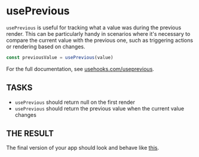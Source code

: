 # usePrevious

`usePrevious` is useful for tracking what a value was during the previous render. This can be particularly handy in scenarios where it's necessary to compare the current value with the previous one, such as triggering actions or rendering based on changes.

```js
const previousValue = usePrevious(value)
```

For the full documentation, see [usehooks.com/useprevious](https://usehooks.com/useprevious).

## TASKS

- `usePrevious` should return null on the first render
- `usePrevious` should return the previous value when the current value changes

## THE RESULT

The final version of your app should look and behave like [this](https://codesandbox.io/p/sandbox/useprevious-diev3s).
